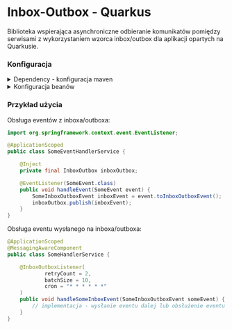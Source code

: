 # Inbox-Outbox - Quarkus

Biblioteka wspierająca asynchroniczne odbieranie komunikatów pomiędzy serwisami z wykorzystaniem wzorca inbox/outbox dla aplikacji opartych na Quarkusie.

### Konfiguracja
<details>
    <summary>Dependency - konfiguracja maven</summary>

```
<dependency>
     <groupId>pl.shane3102.messaging</groupId>
     <artifactId>inbox-outbox-quarkus</artifactId>
     <version>${inbox-outbox.version}</version>
</dependency>
```
</details>

<details>
    <summary>Konfiguracja beanów</summary>

Zalecana jest implementacja interfejsów `LoadMessages`, `SaveMessage` oraz `DeleteMessage`.
Domyślne implementacje działają na podstawie repozytorium in-memory.


</details>

### Przykład użycia

Obsługa eventów z inboxa/outboxa:

```java
import org.springframework.context.event.EventListener;

@ApplicationScoped
public class SomeEventHandlerService {

    @Inject
    private final InboxOutbox inboxOutbox;

    @EventListener(SomeEvent.class)
    public void handleEvent(SomeEvent event) {
        SomeInboxOutboxEvent inboxEvent = event.toInboxOutboxEvent();
        inboxOutbox.publish(inboxEvent);
    }
}

```

Obsługa eventu wysłanego na inboxa/outboxa:

```java
@ApplicationScoped
@MessagingAwareComponent
public class SomeHandlerService {

    @InboxOutboxListener(
            retryCount = 2,
            batchSize = 10,
            cron = "* * * * * *"
    )
    public void handleSomeInboxEvent(SomeInboxOutboxEvent someEvent) {
        // implementacja - wysłanie eventu dalej lub obsłużenie eventu
    }
}
```
